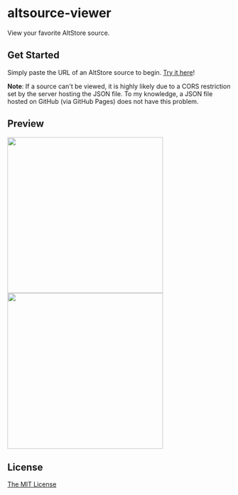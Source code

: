 # altsource-viewer
View your favorite AltStore source.

## Get Started
Simply paste the URL of an AltStore source to begin. [Try it here](https://therealfoxster.github.io/altsource-viewer/)!

**Note**: If a source can't be viewed, it is highly likely due to a CORS restriction set by the server hosting the JSON file. To my knowledge, a JSON file hosted on GitHub (via GitHub Pages) does not have this problem.

## Preview
<img src="https://github.com/therealFoxster/altsource-viewer/assets/77606385/93c8e962-ac8d-4356-a2c1-a96d0b48b7ba" width="350"><img src="https://github.com/therealFoxster/altsource-viewer/assets/77606385/aa7d6a01-8660-4ea6-a951-a2b2816cc109" width="350">


## License
[The MIT License](https://github.com/therealFoxster/altsource-viewer/blob/master/LICENSE.md)
